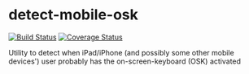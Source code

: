 # detect-mobile-osk

[![Build Status](https://travis-ci.org/DiscoNova/detect-mobile-osk.svg?branch=master)](https://travis-ci.org/DiscoNova/detect-mobile-osk) [![Coverage Status](https://coveralls.io/repos/github/DiscoNova/detect-mobile-osk/badge.svg)](https://coveralls.io/github/DiscoNova/detect-mobile-osk)

Utility to detect when iPad/iPhone (and possibly some other mobile devices') user probably has the on-screen-keyboard (OSK) activated
